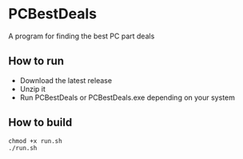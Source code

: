 # PCBestDeals

A program for finding the best PC part deals

## How to run

- Download the latest release
- Unzip it
- Run PCBestDeals or PCBestDeals.exe depending on your system

## How to build

```
chmod +x run.sh
./run.sh
```
